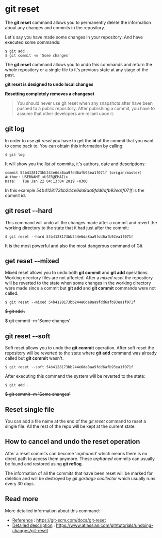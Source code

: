 
# git reset

The **git reset** command allows you to permanently delete the information about any changes and commits in the repository.

Let's say you have made some changes in your repository. And have executed some commands:
    
    $ git add .
    $ git commit -m 'Some changes'

The **git reset** command allows you to undo this commands and return the whole repository or a single file to it's previous state at any stage of the past.

**git reset is designed to undo local changes**

**Resetting completely removes a changeset**

>You should never use git reset when any snapshots after have been pushed to a public repository. After publishing a commit, you have to assume that other developers are reliant upon it.

## git log

In order to use *git reset* you have to get the **id** of the commit that you want to come back to. You can obtain this information by calling:

    $ git log

It will show you the list of commits, it's authors, date and descriptions:

    commit 54b4128173bb244e6da8aa9fdd6afb93ea1f071f (origin/master)
    Author: USERNAME <USER@EMAIL>
    Date:   Tue Jan 22 04:13:04 2019 +0300

In this example *54b4128173bb244e6da8aa9fdd6afb93ea1f071f* is the commit id.

## git reset --hard

This command will undo all the changes made after a commit and revert the working directory to the state that it had just after the commit:
    
    $ git reset --hard 54b4128173bb244e6da8aa9fdd6afb93ea1f071f

It is the most powerful and also the most dangerous command of Git.

## get reset --mixed

Mixed reset allows you to undo both **git commit** and **git add** operations. Working directory files are not affected. After a *mixed reset* the repository will be reverted to the state when some changes in the working directory were made since a commit but **git add** and **git commit** commands were not called.
    
    $ git reset --mixed 54b4128173bb244e6da8aa9fdd6afb93ea1f071f

<s>$ git add .</s>

<s>$ git commit -m 'Some changes'</s>

## git reset --soft

Soft reset allows you to undo the **git commit** operation. After soft reset the repository will be reverted to the state where **git add** command was already called but **git commit** wasn't.

    $ git reset --soft 54b4128173bb244e6da8aa9fdd6afb93ea1f071f

After executing this command the system will be reverted to the state:
    
    $ git add .

<s>$ git commit -m 'Some changes'</s>

## Reset single file

You can add a file name at the end of the *git reset* command to reset a single file. All the rest of the repo will be kept at the current state.

## How to cancel and undo the reset operation

After a reset commits can become '*orphaned*' which means there is no direct path to access them anymore. These *orphaned* commits can usually be found and restored using **git reflog**.

The information of all the commits that have been reset will be marked for deletion and will be destroyed by *git garbage coollector* which usually runs every 30 days.

## Read more

More detailed information about this command:

- [Reference](https://git-scm.com/docs/git-reset) : https://git-scm.com/docs/git-reset
- [Detailed description](https://www.atlassian.com/git/tutorials/undoing-changes/git-reset) : https://www.atlassian.com/git/tutorials/undoing-changes/git-reset

